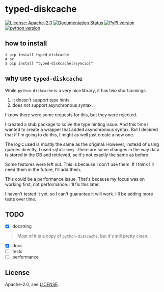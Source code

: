 # typed-diskcache

[![License: Apache-2.0](https://img.shields.io/badge/License-Apache_2.0-yellow.svg)](https://opensource.org/licenses/Apache-2.0)
[![Documentation Status](https://readthedocs.org/projects/typed-diskcache/badge/?version=latest)](https://typed-diskcache.readthedocs.io/en/latest/?badge=latest)
[![PyPI version](https://badge.fury.io/py/typed-diskcache.svg)](https://badge.fury.io/py/typed-diskcache)
[![python version](https://img.shields.io/pypi/pyversions/typed-diskcache.svg)](#)

## how to install
```shell
$ pip install typed-diskcache
# or
$ pip install "typed-diskcache[asyncio]"
```

## why use `typed-diskcache`
While `python-diskcache` is a very nice library, it has two shortcomings.
1. it doesn't support type hints.
2. does not support asynchronous syntax.

I know there were some requests for this, but they were rejected.

I created a stub package to solve the type hinting issue.
And this time I wanted to create a wrapper that added asynchronous syntax.
But I decided that if I'm going to do this, I might as well just create a new one.

The logic used is mostly the same as the original.
However, instead of using queries directly, I used `sqlalchemy`.
There are some changes in the way data is stored in the DB and retrieved, so it's not exactly the same as before.

Some features were left out.
This is because I don't use them.
If I think I'll need them in the future, I'll add them.

This could be a performance issue.
That's because my focus was on working first, not performance.
I'll fix this later.

I haven't tested it yet, so I can't guarantee it will work.
I'll be adding more tests over time.

## TODO
- [x] docstring
> Most of it is a copy of `python-diskcache`, but it's still pretty clean.
- [X] docs
- [ ] tests
- [ ] performance

## License

Apache-2.0, see [LICENSE](https://github.com/phi-friday/typed-diskcache/blob/main/LICENSE).
